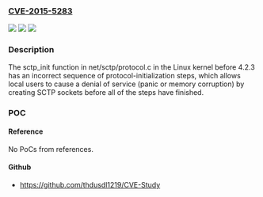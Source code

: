 ### [CVE-2015-5283](https://cve.mitre.org/cgi-bin/cvename.cgi?name=CVE-2015-5283)
![](https://img.shields.io/static/v1?label=Product&message=n%2Fa&color=blue)
![](https://img.shields.io/static/v1?label=Version&message=n%2Fa&color=blue)
![](https://img.shields.io/static/v1?label=Vulnerability&message=n%2Fa&color=brighgreen)

### Description

The sctp_init function in net/sctp/protocol.c in the Linux kernel before 4.2.3 has an incorrect sequence of protocol-initialization steps, which allows local users to cause a denial of service (panic or memory corruption) by creating SCTP sockets before all of the steps have finished.

### POC

#### Reference
No PoCs from references.

#### Github
- https://github.com/thdusdl1219/CVE-Study

